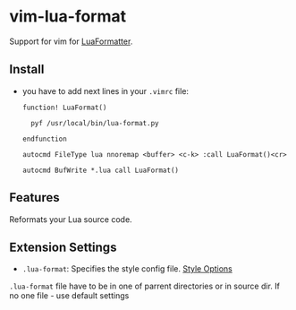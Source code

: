 # vim-lua-format

Support for vim for [LuaFormatter](https://github.com/Koihik/LuaFormatter).

## Install

* you have to add next lines in your `.vimrc` file:

  `function! LuaFormat()`
  
  `  pyf /usr/local/bin/lua-format.py`
  
  `endfunction`
  
  `autocmd FileType lua nnoremap <buffer> <c-k> :call LuaFormat()<cr>`
  
  `autocmd BufWrite *.lua call LuaFormat()`

## Features

Reformats your Lua source code.

## Extension Settings

* `.lua-format`: Specifies the style config file. [Style Options](https://github.com/Koihik/LuaFormatter/wiki/Style-Config)

`.lua-format` file have to be in one of parrent directories or in source dir. If no one file - use default settings
